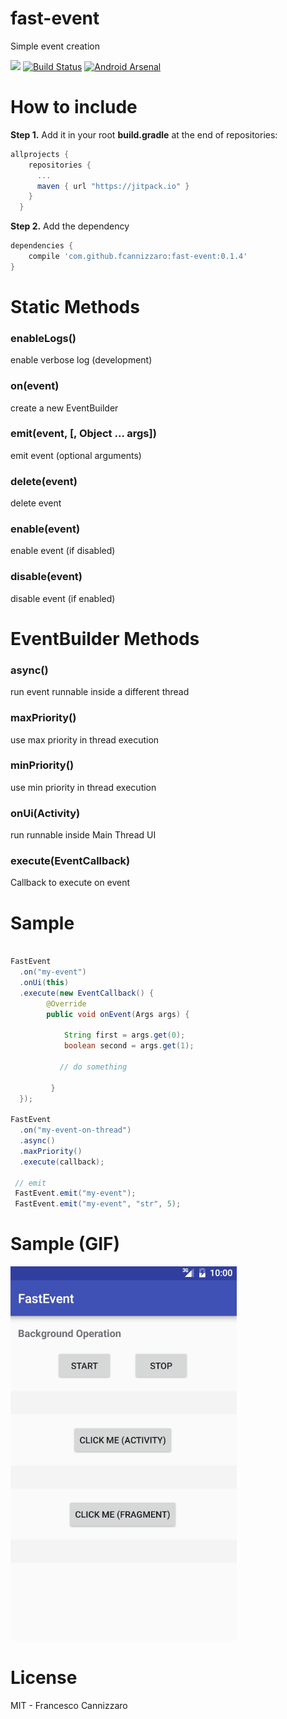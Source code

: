 # fast-event
Simple event creation

[![](https://jitpack.io/v/fcannizzaro/fast-event.svg)](https://jitpack.io/#fcannizzaro/fast-event)
[![Build Status](https://travis-ci.org/fcannizzaro/fast-event.svg?branch=master)](https://travis-ci.org/fcannizzaro/fast-event)
[![Android Arsenal](https://img.shields.io/badge/Android%20Arsenal-fast--event-brightgreen.svg?style=flat)](http://android-arsenal.com/details/1/3647)

# How to include

**Step 1.** Add it in your root **build.gradle** at the end of repositories:

```gradle
allprojects {
    repositories {
      ...
      maven { url "https://jitpack.io" }
    }
  }
```

**Step 2.** Add the dependency


```gradle
dependencies {
    compile 'com.github.fcannizzaro:fast-event:0.1.4'
}
```

# Static Methods

### enableLogs()
enable verbose log (development)

### on(event)
create a new EventBuilder

### emit(event, [, Object ... args])
emit event (optional arguments)

### delete(event)
delete event

### enable(event)
enable event (if disabled)

### disable(event)
disable event (if enabled)

# EventBuilder Methods

### async()
run event runnable inside a different thread

### maxPriority()
use max priority in thread execution

### minPriority()
use min priority in thread execution

### onUi(Activity)
run runnable inside Main Thread UI

### execute(EventCallback)
Callback to execute on event

# Sample
```java

FastEvent
  .on("my-event")
  .onUi(this)
  .execute(new EventCallback() {
        @Override
        public void onEvent(Args args) {

        	String first = args.get(0);
        	boolean second = args.get(1);

           // do something

         }
  });

FastEvent
  .on("my-event-on-thread")
  .async()
  .maxPriority()
  .execute(callback);
  
 // emit
 FastEvent.emit("my-event");
 FastEvent.emit("my-event", "str", 5);

```

# Sample (GIF)

![](https://github.com/fcannizzaro/fast-event/blob/master/sample.gif)

# License
MIT - Francesco Cannizzaro 
